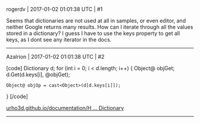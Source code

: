 rogerdv | 2017-01-02 01:01:38 UTC | #1

Seems that dictionaries are not used at all in samples, or even editor, and neither Google returns many results. How can I iterate through all the values stored in a dictionary? I guess I have to use the keys property to get all keys, as I dont see any iterator in the docs.

-------------------------

Azalrion | 2017-01-02 01:01:38 UTC | #2

[code]
Dictionary d;
for (int i = 0; i < d.length; i++)
{
    Object@ objGet;
    d.Get(d.keys[i], @objGet);

    Object@ objOp = cast<Object>(d[d.keys[i]]);
}
[/code]

[urho3d.github.io/documentation/H ... Dictionary](http://urho3d.github.io/documentation/HEAD/_script_a_p_i.html#Class_Dictionary)

-------------------------

